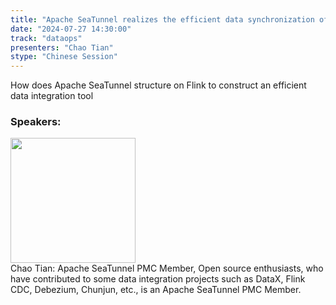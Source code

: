 ```yaml
---
title: "Apache SeaTunnel realizes the efficient data synchronization of batch and stream integration based o"
date: "2024-07-27 14:30:00" 
track: "dataops"
presenters: "Chao Tian"
stype: "Chinese Session"
---
```

How does Apache SeaTunnel structure on Flink to construct an efficient data integration tool
 ### Speakers: 
 <img src="https://sessionize.com/image/d166-400o400o1-3EFYgHzwWFwVBqocVm6QHr.jpg" width="200" /><br>Chao Tian: Apache SeaTunnel PMC Member, Open source enthusiasts, who have contributed to some data integration projects such as DataX, Flink CDC, Debezium, Chunjun, etc., is an Apache SeaTunnel PMC Member.
 <br><br>